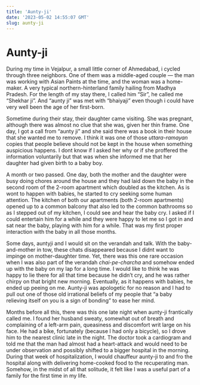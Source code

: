 ```yaml
---
title: 'Aunty-ji'
date: '2023-05-02 14:55:07 GMT'
slug: aunty-ji
---
```

Aunty-ji
========

During my time in Vejalpur, a small little corner of Ahmedabad, i cycled through three neighbors. One of them was a middle-aged couple — the man was working with Asian Paints at the time, and the woman was a home-maker. A very typical northern-hinterland family hailing from Madhya Pradesh. For the length of my stay there, I called him “Sir”, he called me “Shekhar ji”. And “aunty ji” was met with “bhaiyaji” even though i could have very well been the age of her first-born.

Sometime during their stay, their daughter came visiting. She was pregnant, although there was almost no clue that she was, given her thin frame. One day, I got a call from “aunty ji” and she said there was a book in their house that she wanted me to remove. I think it was one of those _uttara-ramayan_ copies that people believe should not be kept in the house when something auspicious happens. I dont know if I asked her why or if she proffered the information voluntarily but that was when she informed me that her daughter had given birth to a baby boy.

A month or two passed. One day, both the mother and the daughter were busy doing chores around the house and they had laid down the baby in the second room of the 2-room apartment which doubled as the kitchen. As is wont to happen with babies, he started to cry seeking some human attention. The kitchen of both our apartments (both 2-room apartments) opened up to a common balcony that also led to the common bathrooms so as I stepped out of my kitchen, I could see and hear the baby cry. I asked if I could entertain him for a while and they were happy to let me so I got in and sat near the baby, playing with him for a while. That was my first proper interaction with the baby in all those months.

Some days, auntyji and I would sit on the verandah and talk. With the baby-and-mother in tow, these chats disappeared because I didnt want to impinge on mother-daughter time. Yet, there was this one rare occasion when I was also part of the verandah _chai-pe-charcha_ and somehow ended up with the baby on my lap for a long time. I would like to think he was happy to lie there for all that time because he didn’t cry, and he was rather chirpy on that bright new morning. Eventually, as it happens with babies, he ended up peeing on me. Aunty-ji was apologetic for no reason and I had to pull out one of those old irrational beliefs of my people that “a baby relieving itself on you is a sign of bonding” to ease her mind.

Months before all this, there was this one late night when aunty-ji frantically called me. I found her husband sweaty, somewhat out of breath and complaining of a left-arm pain, queasiness and discomfort writ large on his face. He had a bike, fortunately (because I had only a bicycle), so I drove him to the nearest clinic late in the night. The doctor took a cardiogram and told me that the man had almost had a heart-attack and would need to be under observation and possibly shifted to a bigger hospital in the morning. During that week of hospitalization, I would chauffeur aunty-ji to and fro the hospital along with delivering home-cooked food to the recuperating man. Somehow, in the midst of all that solitude, it felt like I was a useful part of a family for the first time in my life.
